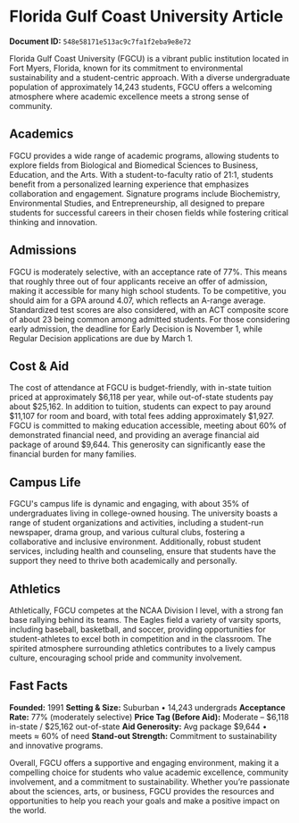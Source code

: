 # Florida Gulf Coast University Article

**Document ID:** `548e58171e513ac9c7fa1f2eba9e8e72`

Florida Gulf Coast University (FGCU) is a vibrant public institution located in Fort Myers, Florida, known for its commitment to environmental sustainability and a student-centric approach. With a diverse undergraduate population of approximately 14,243 students, FGCU offers a welcoming atmosphere where academic excellence meets a strong sense of community.

## Academics
FGCU provides a wide range of academic programs, allowing students to explore fields from Biological and Biomedical Sciences to Business, Education, and the Arts. With a student-to-faculty ratio of 21:1, students benefit from a personalized learning experience that emphasizes collaboration and engagement. Signature programs include Biochemistry, Environmental Studies, and Entrepreneurship, all designed to prepare students for successful careers in their chosen fields while fostering critical thinking and innovation.

## Admissions
FGCU is moderately selective, with an acceptance rate of 77%. This means that roughly three out of four applicants receive an offer of admission, making it accessible for many high school students. To be competitive, you should aim for a GPA around 4.07, which reflects an A-range average. Standardized test scores are also considered, with an ACT composite score of about 23 being common among admitted students. For those considering early admission, the deadline for Early Decision is November 1, while Regular Decision applications are due by March 1.

## Cost & Aid
The cost of attendance at FGCU is budget-friendly, with in-state tuition priced at approximately $6,118 per year, while out-of-state students pay about $25,162. In addition to tuition, students can expect to pay around $11,107 for room and board, with total fees adding approximately $1,927. FGCU is committed to making education accessible, meeting about 60% of demonstrated financial need, and providing an average financial aid package of around $9,644. This generosity can significantly ease the financial burden for many families.

## Campus Life
FGCU's campus life is dynamic and engaging, with about 35% of undergraduates living in college-owned housing. The university boasts a range of student organizations and activities, including a student-run newspaper, drama group, and various cultural clubs, fostering a collaborative and inclusive environment. Additionally, robust student services, including health and counseling, ensure that students have the support they need to thrive both academically and personally.

## Athletics
Athletically, FGCU competes at the NCAA Division I level, with a strong fan base rallying behind its teams. The Eagles field a variety of varsity sports, including baseball, basketball, and soccer, providing opportunities for student-athletes to excel both in competition and in the classroom. The spirited atmosphere surrounding athletics contributes to a lively campus culture, encouraging school pride and community involvement.

## Fast Facts
**Founded:** 1991
**Setting & Size:** Suburban • 14,243 undergrads
**Acceptance Rate:** 77% (moderately selective)
**Price Tag (Before Aid):** Moderate – $6,118 in-state / $25,162 out-of-state
**Aid Generosity:** Avg package $9,644 • meets ≈ 60% of need
**Stand-out Strength:** Commitment to sustainability and innovative programs.

Overall, FGCU offers a supportive and engaging environment, making it a compelling choice for students who value academic excellence, community involvement, and a commitment to sustainability. Whether you’re passionate about the sciences, arts, or business, FGCU provides the resources and opportunities to help you reach your goals and make a positive impact on the world.
